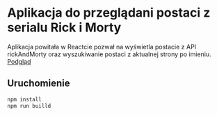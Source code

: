 # Aplikacja do przeglądani postaci z serialu Rick i Morty
Aplikacja powitała w Reactcie pozwał na wyświetla postacie z API rickAndMorty oraz wyszukiwanie postaci z aktualnej strony po imieniu.
[Podgląd](https://tomaszjader.github.io/rick-and-morty/)
## Uruchomienie
```sh
npm install
npm run builld
```
